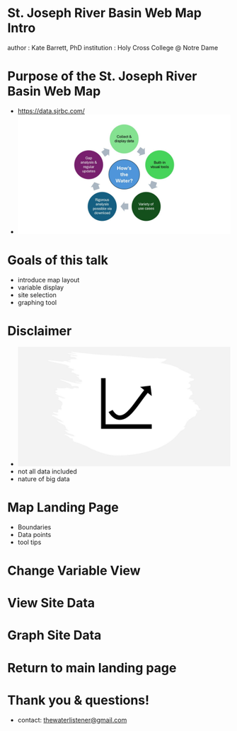 # St. Joseph River Basin Web Map Intro

author
:    Kate Barrett, PhD
institution
:    Holy Cross College @ Notre Dame

# Purpose of the St. Joseph River Basin Web Map

* https://data.sjrbc.com/
* ![image](processLightning.jpg)

# Goals of this talk

* introduce map layout
* variable display
* site selection
* graphing tool

# Disclaimer
* ![image](disclaimerSlide.jpg)
* not all data included
* nature of big data

# Map Landing Page

* Boundaries
* Data points
* tool tips

# Change Variable View

# View Site Data

# Graph Site Data

# Return to main landing page

# Thank you & questions!

* contact: thewaterlistener@gmail.com



